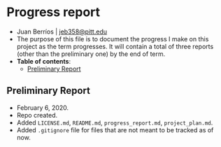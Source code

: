 # Progress report

- Juan Berríos | jeb358@pitt.edu
- The purpose of this file is to document the progress I make on this project as the term progresses. It will contain a total of three reports (other than the preliminary one) by the end of term.<br/>
- **Table of contents**:
  - [Preliminary Report](##Preliminary-Report)

## Preliminary Report

- February 6, 2020.
- Repo created.
- Added `LICENSE.md`, `README.md`, `progress_report.md`, `project_plan.md`.
- Added `.gitignore` file for files that are not meant to be tracked as of now.

